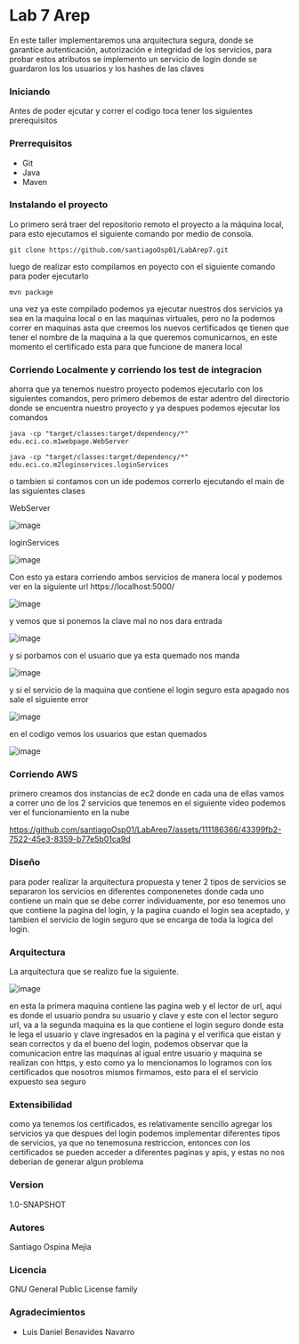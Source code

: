 # Lab 7 Arep 
En este taller implementaremos una arquitectura segura, donde se garantice autenticación, autorización e integridad de los servicios,
para probar estos atributos se implemento un servicio de login donde se guardaron los los usuarios y los hashes de las claves

### Iniciando
Antes de poder ejcutar y correr el codigo toca tener los siguientes prerequisitos

### Prerrequisitos
* Git 
* Java
* Maven

### Instalando el proyecto

Lo primero será traer del repositorio remoto el proyecto a la máquina local, para esto ejecutamos el siguiente comando por medio de consola.

```
git clone https://github.com/santiagoOsp01/LabArep7.git
```

luego de realizar esto compilamos en poyecto con el siguiente comando para poder ejecutarlo

```
mvn package
```
una vez ya este compilado podemos ya ejecutar nuestros dos servicios ya sea en la maquina local o en las maquinas virtuales,
pero no la podemos correr en maquinas asta que creemos los nuevos certificados qe tienen que tener el nombre de la
maquina a la que queremos comunicarnos, en este momento el certificado esta para que funcione de manera local

### Corriendo Localmente y corriendo los test de integracion

ahorra que ya tenemos nuestro proyecto podemos ejecutarlo con los siguientes comandos, pero primero debemos de estar adentro del directorio donde se encuentra nuestro proyecto y ya despues podemos ejecutar los comandos

```
java -cp "target/classes:target/dependency/*" edu.eci.co.m1webpage.WebServer
```

```
java -cp "target/classes:target/dependency/*" edu.eci.co.m2loginservices.loginServices
```
o tambien si contamos con un ide podemos correrlo ejecutando el main de las siguientes clases

WebServer

![image](https://github.com/santiagoOsp01/LabArep7/assets/111186366/030e619c-44ef-4ec1-b618-588bf9169d37)

loginServices

![image](https://github.com/santiagoOsp01/LabArep7/assets/111186366/1f876dde-4234-4582-8649-1bb1bf417d23)

Con esto ya estara corriendo ambos servicios de manera local y podemos ver en la siguiente url https://localhost:5000/

![image](https://github.com/santiagoOsp01/LabArep7/assets/111186366/8a73d691-68f9-4f03-a38e-7d3e8a45c2df)

y vemos que si ponemos la clave mal no nos dara entrada

![image](https://github.com/santiagoOsp01/LabArep7/assets/111186366/630a942a-0a95-4892-969e-5a30d968a67c)

y si porbamos con el usuario que ya esta quemado nos manda

![image](https://github.com/santiagoOsp01/LabArep7/assets/111186366/b112b132-767d-4c19-8a15-4b3f431b897e)

y si el servicio de la maquina que contiene el login seguro esta apagado nos sale el siguiente error

![image](https://github.com/santiagoOsp01/LabArep7/assets/111186366/d077a546-73dd-4b1b-b406-894954a3ec42)

en el codigo vemos los usuarios que estan quemados

![image](https://github.com/santiagoOsp01/LabArep7/assets/111186366/4163c6dd-ebd9-4dde-97d7-7fda4cb4e007)

### Corriendo AWS
primero creamos dos instancias de ec2 donde en cada una de ellas vamos a correr uno de los 2 servicios que tenemos 
en el siguiente video podemos ver el funcionamiento en la nube

https://github.com/santiagoOsp01/LabArep7/assets/111186366/43399fb2-7522-45e3-8359-b77e5b01ca9d

### Diseño

para poder realizar la arquitectura propuesta y tener 2 tipos de servicios se separaron los servicios en diferentes componenetes donde cada uno contiene un main que se debe correr individuamente, por eso tenemos uno que contiene la pagina del login, y la pagina cuando el login sea aceptado, y tambien el servicio de login seguro que se encarga de toda la logica del login.

### Arquitectura

La arquitectura que se realizo fue la siguiente.

![image](https://github.com/santiagoOsp01/LabArep7/assets/111186366/9dbbf50f-5159-465b-8c03-c313c772bd27)

en esta la primera maquina contiene las pagina web y el lector de url, aqui es donde el usuario pondra su usuario y clave y este con el lector seguro url, va a la segunda maquina es la que contiene el login seguro donde esta le lega el usuario y clave ingresados en la pagina y el verifica que eistan y sean correctos y da el bueno del login, podemos observar que la comunicacion entre las maquinas al igual entre usuario y maquina se realizan con https, y esto como ya lo mencionamos lo logramos con los certificados que nosotros mismos firmamos, esto para el el servicio expuesto sea seguro

### Extensibilidad

como ya tenemos los certificados, es relativamente sencillo agregar los servicios ya que despues del login podemos implementar diferentes tipos de servicios, ya que no tenemosuna restriccion, entonces con los certificados se pueden acceder a diferentes paginas y apis, y estas no nos deberian de generar algun problema

### Version

1.0-SNAPSHOT

### Autores

Santiago Ospina Mejia

### Licencia

GNU General Public License family

### Agradecimientos

* Luis Daniel Benavides Navarro



